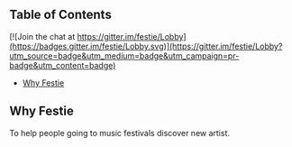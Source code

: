 ## Table of Contents

[![Join the chat at https://gitter.im/festie/Lobby](https://badges.gitter.im/festie/Lobby.svg)](https://gitter.im/festie/Lobby?utm_source=badge&utm_medium=badge&utm_campaign=pr-badge&utm_content=badge)
- [Why Festie](#why-festie)

## Why Festie
To help people going to music festivals discover new artist.